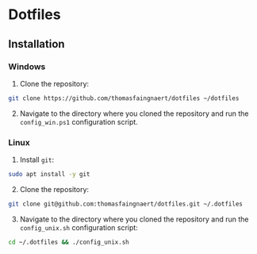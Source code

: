 # Dotfiles
## Installation
### Windows
1. Clone the repository:
```sh
git clone https://github.com/thomasfaingnaert/dotfiles ~/dotfiles
```

2. Navigate to the directory where you cloned the repository and run the `config_win.ps1` configuration script.

### Linux
1. Install `git`:
```sh
sudo apt install -y git
```
2. Clone the repository:
```sh
git clone git@github.com:thomasfaingnaert/dotfiles.git ~/.dotfiles
```

3. Navigate to the directory where you cloned the repository and run the `config_unix.sh` configuration script:
```sh
cd ~/.dotfiles && ./config_unix.sh
```

